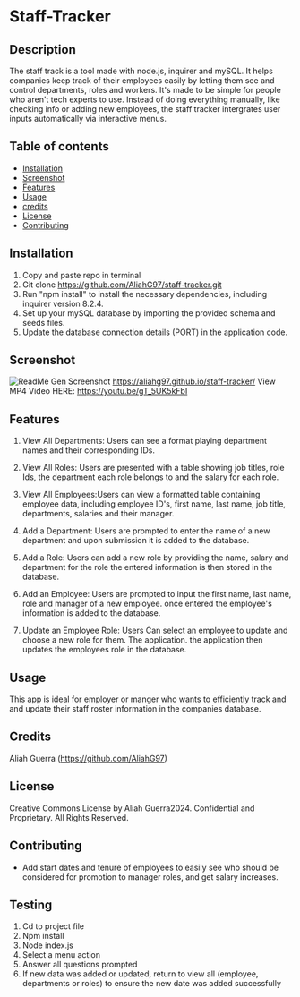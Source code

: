 # Staff-Tracker

## Description
The staff track is a tool made with node.js, inquirer and mySQL. It helps companies keep track of their employees easily by letting them see and control departments, roles and workers. It's made to be simple for people who aren't tech experts to use. Instead of doing everything manually, like checking info or adding new employees, the staff tracker intergrates user inputs automatically via interactive menus. 

## Table of contents
- [Installation](#installation)
- [Screenshot](#screenshot)
- [Features](#features)
- [Usage](#usage)
- [credits](#credits)
- [License](#license)
- [Contributing](#contributing)


## Installation
1. Copy and paste repo in terminal
2. Git clone https://github.com/AliahG97/staff-tracker.git
3. Run "npm install" to install the necessary dependencies, including inquirer version 8.2.4.
4. Set up your mySQL database by importing the provided schema and seeds files.
5. Update the database connection details (PORT) in the application code.

## Screenshot
![ReadMe Gen Screenshot](./assets/images/Staff-tracker-screenshot.gif)
https://aliahg97.github.io/staff-tracker/ View MP4 Video HERE: https://youtu.be/gT_5UK5kFbI


## Features

1. View All Departments: Users can see a format playing department names and their corresponding IDs.

2. View All Roles: Users are presented with a table showing job titles, role Ids, the department each role belongs to and the salary for each role.

3. View All Employees:Users can view a formatted table containing employee data, including employee ID's, first name, last name, job title, departments, salaries and their manager.

4. Add a Department: Users are prompted to enter the name of a new department and upon submission it is added to the database. 

5. Add a Role: Users can add a new role by providing the name, salary and department for the role the entered information is then stored in the database.

6. Add an Employee: Users are prompted to input the first name, last name, role and manager of a new employee. once entered the employee's information is added to the database.

7. Update an Employee Role: Users Can select an employee to update and choose a new role for them. The application. the application then updates the employees role in the database.


## Usage
This app is ideal for employer or manger who wants to efficiently track and and update their staff roster information in the companies database.

## Credits
Aliah Guerra (https://github.com/AliahG97)

## License
Creative Commons License
by Aliah Guerra2024. Confidential and Proprietary. All Rights Reserved.

## Contributing
- Add start dates and tenure of employees to easily see who should be considered for promotion to manager roles, and get salary increases.

## Testing
1. Cd to project file
2. Npm install
3. Node index.js
4. Select a menu action
5. Answer all questions prompted
5. If new data was added or updated, return to view all (employee, departments or roles) to ensure the new date was added successfully



